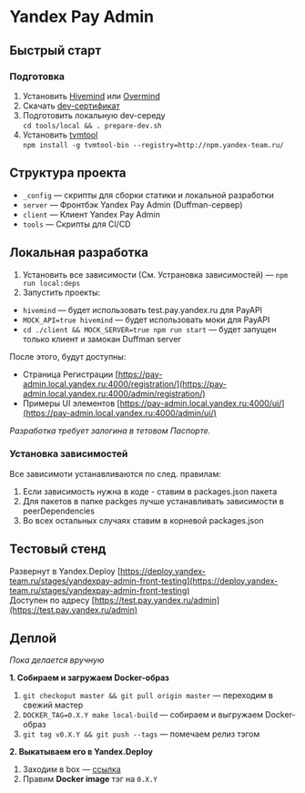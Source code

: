 # Yandex Pay Admin

## Быстрый старт
### Подготовка
1. Установить [Hivemind](https://github.com/DarthSim/hivemind) или [Overmind](https://github.com/DarthSim/overmind)
1. Скачать [dev-сертификат](https://github.yandex-team.ru/Billing/trust-frontend/blob/master/docs/start.md#dev-сертификат)
1. Подготовить локальную dev-середу\
   `cd tools/local && . prepare-dev.sh`
1. Установить [tvmtool](https://wiki.yandex-team.ru/passport/tvm2/tvm-daemon/#iznpm)\
   `npm install -g tvmtool-bin --registry=http://npm.yandex-team.ru/`


## Структура проекта
- `_config` — скрипты для сборки статики и локальной разработки
- `server` — Фронтбэк Yandex Pay Admin (Duffman-сервер)
- `client` — Клиент Yandex Pay Admin
- `tools` — Скрипты для CI/CD


## Локальная разработка
1. Установить все зависимости (См. Устрановка зависимостей) — `npm run local:deps`
2. Запустить проекты:
 - `hivemind` — будет использовать test.pay.yandex.ru для PayAPI
 - `MOCK_API=true hivemind` — будет использовать моки для PayAPI
 - `cd ./client && MOCK_SERVER=true npm run start` — будет запущен только клиент и замокан Duffman server

После этого, будут доступны:
- Страница Регистрации [https://pay-admin.local.yandex.ru:4000/registration/](https://pay-admin.local.yandex.ru:4000/admin/registration/)
- Примеры UI элементов [https://pay-admin.local.yandex.ru:4000/ui/](https://pay-admin.local.yandex.ru:4000/admin/ui/)

_Разработка требует залогина в тетовом Паспорте._

### Установка зависимостей
Все зависимоти устанавливаются по след. правилам:
1. Если зависимость нужна в коде - ставим в packages.json пакета
2. Для пакетов в папке packges лучше устанавливать зависимости в peerDependencies
3. Во всех остальных случаях ставим в корневой packages.json


## Тестовый стенд
Развернут в Yandex.Deploy [https://deploy.yandex-team.ru/stages/yandexpay-admin-front-testing](https://deploy.yandex-team.ru/stages/yandexpay-admin-front-testing) \
Доступен по адресу [https://test.pay.yandex.ru/admin](https://test.pay.yandex.ru/admin)


## Деплой

_Пока делается вручную_

**1. Собираем и загружаем Docker-образ**
1. `git checkoput master && git pull origin master` — переходим в свежий мастер
1. `DOCKER_TAG=0.X.Y make local-build` — собираем и выгружаем Docker-образ
1. `git tag v0.X.Y && git push --tags` — помечаем релиз тэгом

**2. Выкатываем его в Yandex.Deploy**
1. Заходим в box — [ссылка](https://deploy.yandex-team.ru/stages/yandexpay-admin-front-testing/config/du-front/box-front)
2. Правим **Docker image** тэг на `0.X.Y`
